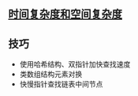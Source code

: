 ## [时间复杂度和空间复杂度](https://zhuanlan.zhihu.com/p/50479555)

## 技巧

* 使用哈希结构、双指针加快查找速度
* 类数组结构元素对换
* 快慢指针查找链表中间节点